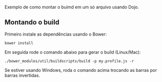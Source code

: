 Exemplo de como montar o buimd em um só arquivo usando Dojo.

## Montando o build
Primeiro instale as dependências usando o Bower:

    bower install

Em seguida rode o comando abaixo para gerar o build (Linux/Mac):

    ./bower_modules/util/buildscripts/build -p my.profile.js -r

Se estiver usando Windows, roda o comando acima trocando as barras por barras invertidas.
